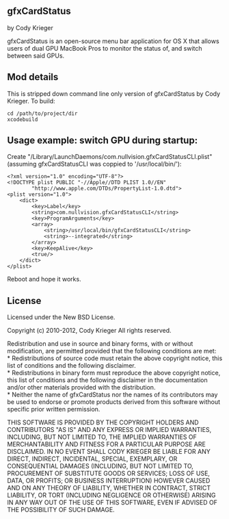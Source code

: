 ## gfxCardStatus
by Cody Krieger

gfxCardStatus is an open-source menu bar application for OS X that allows users
of dual GPU MacBook Pros to monitor the status of, and switch between said GPUs.

## Mod details

This is stripped down command line only version of gfxCardStatus by Cody Krieger.
To build:
```
cd /path/to/project/dir
xcodebuild
```

## Usage example: switch GPU during startup:

Create "/Library/LaunchDaemons/com.nullvision.gfxCardStatusCLI.plist" (assuming gfxCardStatusCLI was coppied to '/usr/local/bin/'):
```
<?xml version="1.0" encoding="UTF-8"?>
<!DOCTYPE plist PUBLIC "-//Apple//DTD PLIST 1.0//EN"
        "http://www.apple.com/DTDs/PropertyList-1.0.dtd">
<plist version="1.0">
    <dict>
        <key>Label</key>
        <string>com.nullvision.gfxCardStatusCLI</string>
        <key>ProgramArguments</key>
        <array>
            <string>/usr/local/bin/gfxCardStatusCLI</string>
            <string>--integrated</string>
        </array>
        <key>KeepAlive</key>
        <true/>
    </dict>
</plist>
```
Reboot and hope it works.


## License

Licensed under the New BSD License.

Copyright (c) 2010-2012, Cody Krieger
All rights reserved.

Redistribution and use in source and binary forms, with or without
modification, are permitted provided that the following conditions are met:  
    * Redistributions of source code must retain the above copyright
      notice, this list of conditions and the following disclaimer.  
    * Redistributions in binary form must reproduce the above copyright
      notice, this list of conditions and the following disclaimer in the
      documentation and/or other materials provided with the distribution.  
    * Neither the name of gfxCardStatus nor the
      names of its contributors may be used to endorse or promote products
      derived from this software without specific prior written permission.  

THIS SOFTWARE IS PROVIDED BY THE COPYRIGHT HOLDERS AND CONTRIBUTORS "AS IS" AND
ANY EXPRESS OR IMPLIED WARRANTIES, INCLUDING, BUT NOT LIMITED TO, THE IMPLIED
WARRANTIES OF MERCHANTABILITY AND FITNESS FOR A PARTICULAR PURPOSE ARE
DISCLAIMED. IN NO EVENT SHALL CODY KRIEGER BE LIABLE FOR ANY
DIRECT, INDIRECT, INCIDENTAL, SPECIAL, EXEMPLARY, OR CONSEQUENTIAL DAMAGES
(INCLUDING, BUT NOT LIMITED TO, PROCUREMENT OF SUBSTITUTE GOODS OR SERVICES;
LOSS OF USE, DATA, OR PROFITS; OR BUSINESS INTERRUPTION) HOWEVER CAUSED AND
ON ANY THEORY OF LIABILITY, WHETHER IN CONTRACT, STRICT LIABILITY, OR TORT
(INCLUDING NEGLIGENCE OR OTHERWISE) ARISING IN ANY WAY OUT OF THE USE OF THIS
SOFTWARE, EVEN IF ADVISED OF THE POSSIBILITY OF SUCH DAMAGE.
